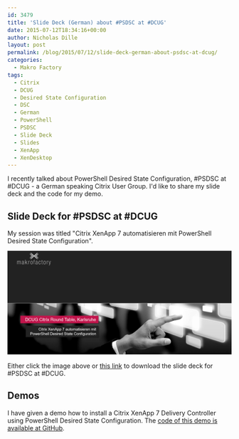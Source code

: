 ```yaml
---
id: 3479
title: 'Slide Deck (German) about #PSDSC at #DCUG'
date: 2015-07-12T18:34:16+00:00
author: Nicholas Dille
layout: post
permalink: /blog/2015/07/12/slide-deck-german-about-psdsc-at-dcug/
categories:
  - Makro Factory
tags:
  - Citrix
  - DCUG
  - Desired State Configuration
  - DSC
  - German
  - PowerShell
  - PSDSC
  - Slide Deck
  - Slides
  - XenApp
  - XenDesktop
---
```

I recently talked about PowerShell Desired State Configuration, #PSDSC at #DCUG - a German speaking Citrix User Group. I'd like to share my slide deck and the code for my demo.

<!--more-->

## Slide Deck for #PSDSC at #DCUG

My session was titled "Citrix XenApp 7 automatisieren mit PowerShell Desired State Configuration".

[![First slide of the presentation](/media/2015/07/20150703_DCUG_Title.png)](/media/2015/07/2015-07-03-PSDSC-@-DCUG-Karlsruhe.pdf)

Either click the image above or [this link](/media/2015/07/2015-07-03-PSDSC-@-DCUG-Karlsruhe.pdf) to download the slide deck for #PSDSC at #DCUG.

## Demos

I have given a demo how to install a Citrix XenApp 7 Delivery Controller using PowerShell Desired State Configuration. The [code of this demo is available at GitHub](https://github.com/nicholasdille/Sessions/tree/master/2015-07-03%20PSDSC%20%40%20DCUG%20Karlsruhe).

